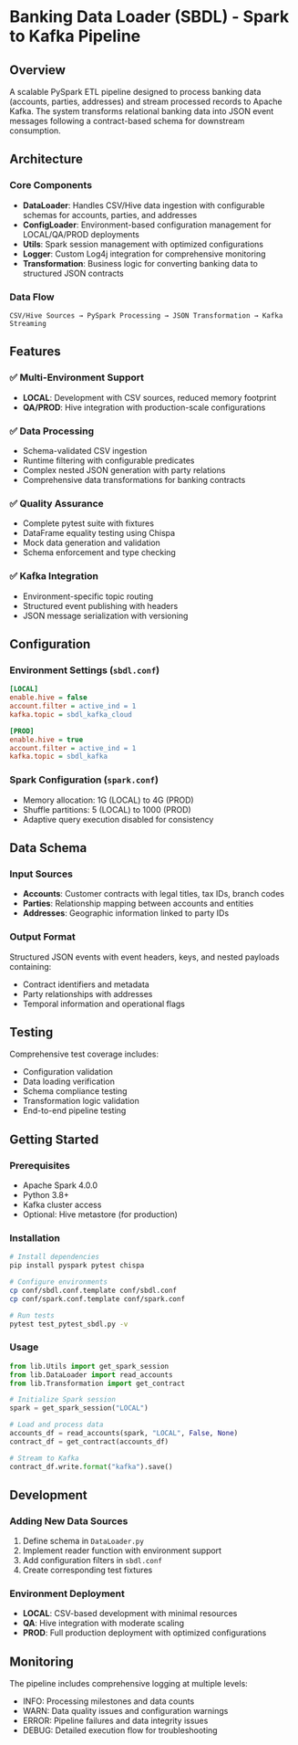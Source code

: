 # Banking Data Loader (SBDL) - Spark to Kafka Pipeline

## Overview
A scalable PySpark ETL pipeline designed to process banking data (accounts, parties, addresses) and stream processed records to Apache Kafka. The system transforms relational banking data into JSON event messages following a contract-based schema for downstream consumption.

## Architecture

### Core Components
- **DataLoader**: Handles CSV/Hive data ingestion with configurable schemas for accounts, parties, and addresses
- **ConfigLoader**: Environment-based configuration management for LOCAL/QA/PROD deployments
- **Utils**: Spark session management with optimized configurations
- **Logger**: Custom Log4j integration for comprehensive monitoring
- **Transformation**: Business logic for converting banking data to structured JSON contracts

### Data Flow
```
CSV/Hive Sources → PySpark Processing → JSON Transformation → Kafka Streaming
```

## Features

### ✅ Multi-Environment Support
- **LOCAL**: Development with CSV sources, reduced memory footprint
- **QA/PROD**: Hive integration with production-scale configurations

### ✅ Data Processing
- Schema-validated CSV ingestion
- Runtime filtering with configurable predicates
- Complex nested JSON generation with party relations
- Comprehensive data transformations for banking contracts

### ✅ Quality Assurance
- Complete pytest suite with fixtures
- DataFrame equality testing using Chispa
- Mock data generation and validation
- Schema enforcement and type checking

### ✅ Kafka Integration
- Environment-specific topic routing
- Structured event publishing with headers
- JSON message serialization with versioning

## Configuration

### Environment Settings (`sbdl.conf`)
```ini
[LOCAL]
enable.hive = false
account.filter = active_ind = 1
kafka.topic = sbdl_kafka_cloud

[PROD]
enable.hive = true  
account.filter = active_ind = 1
kafka.topic = sbdl_kafka
```

### Spark Configuration (`spark.conf`)
- Memory allocation: 1G (LOCAL) to 4G (PROD)
- Shuffle partitions: 5 (LOCAL) to 1000 (PROD)
- Adaptive query execution disabled for consistency

## Data Schema

### Input Sources
- **Accounts**: Customer contracts with legal titles, tax IDs, branch codes
- **Parties**: Relationship mapping between accounts and entities
- **Addresses**: Geographic information linked to party IDs

### Output Format
Structured JSON events with event headers, keys, and nested payloads containing:
- Contract identifiers and metadata
- Party relationships with addresses
- Temporal information and operational flags

## Testing

Comprehensive test coverage includes:
- Configuration validation
- Data loading verification  
- Schema compliance testing
- Transformation logic validation
- End-to-end pipeline testing

## Getting Started

### Prerequisites
- Apache Spark 4.0.0
- Python 3.8+
- Kafka cluster access
- Optional: Hive metastore (for production)

### Installation
```bash
# Install dependencies
pip install pyspark pytest chispa

# Configure environments
cp conf/sbdl.conf.template conf/sbdl.conf
cp conf/spark.conf.template conf/spark.conf

# Run tests
pytest test_pytest_sbdl.py -v
```

### Usage
```python
from lib.Utils import get_spark_session
from lib.DataLoader import read_accounts
from lib.Transformation import get_contract

# Initialize Spark session
spark = get_spark_session("LOCAL")

# Load and process data
accounts_df = read_accounts(spark, "LOCAL", False, None)
contract_df = get_contract(accounts_df)

# Stream to Kafka
contract_df.write.format("kafka").save()
```

## Development

### Adding New Data Sources
1. Define schema in `DataLoader.py`
2. Implement reader function with environment support
3. Add configuration filters in `sbdl.conf`
4. Create corresponding test fixtures

### Environment Deployment
- **LOCAL**: CSV-based development with minimal resources
- **QA**: Hive integration with moderate scaling
- **PROD**: Full production deployment with optimized configurations

## Monitoring

The pipeline includes comprehensive logging at multiple levels:
- INFO: Processing milestones and data counts
- WARN: Data quality issues and configuration warnings  
- ERROR: Pipeline failures and data integrity issues
- DEBUG: Detailed execution flow for troubleshooting
